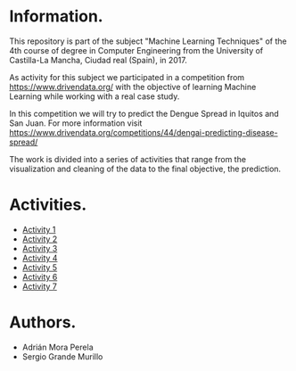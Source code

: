 # Information.

This repository is part of the subject "Machine Learning Techniques" of the 4th course of degree in Computer Engineering from the University of Castilla-La Mancha, Ciudad real (Spain), in 2017.

As activity for this subject we participated in a competition from https://www.drivendata.org/ with the objective of learning Machine Learning while working with a real case study.

In this competition we will try to predict the Dengue Spread in Iquitos and San Juan. For more information visit https://www.drivendata.org/competitions/44/dengai-predicting-disease-spread/

The work is divided into a series of activities that range from the visualization and cleaning of the data to the final objective, the prediction.

# Activities.  

* [Activity 1](https://github.com/AdrianMoPe/Tecnicas-de-Aprendizaje-Automatico/tree/master/Activity_1)
* [Activity 2](https://github.com/AdrianMoPe/Tecnicas-de-Aprendizaje-Automatico/tree/master/Activity_2)
* [Activity 3](https://github.com/AdrianMoPe/Tecnicas-de-Aprendizaje-Automatico/tree/master/Activity_3)
* [Activity 4](https://github.com/AdrianMoPe/Tecnicas-de-Aprendizaje-Automatico/tree/master/Activity_4)
* [Activity 5](https://github.com/AdrianMoPe/Tecnicas-de-Aprendizaje-Automatico/tree/master/Activity_5)
* [Activity 6](https://github.com/AdrianMoPe/Tecnicas-de-Aprendizaje-Automatico/tree/master/Activity_6)
* [Activity 7](https://github.com/AdrianMoPe/Tecnicas-de-Aprendizaje-Automatico/tree/master/Activity_7)

# Authors.

* Adrián Mora Perela
* Sergio Grande Murillo
